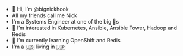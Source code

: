 - 👋 Hi, I’m @bignickhook
- All my friends call me Nick
- I'm a Systems Engineer at one of the big :bank:s
- 👀 I’m interested in Kubernetes, Ansible, Ansible Tower, Hadoop and Redis
- 🌱 I’m currently learning OpenShift and Redis
- I'm a :us: living in :jp:


<!---
- 💞️ I’m looking to collaborate on ...
- 📫 How to reach me ...
bignickhook/bignickhook is a ✨ special ✨ repository because its `README.md` (this file) appears on your GitHub profile.
You can click the Preview link to take a look at your changes.
--->
